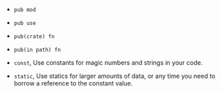 
- `pub mod`
- `pub use`
- `pub(crate) fn `
- `pub(in path) fn`

- `const`, Use constants for magic numbers and strings in your code.
- `static`, Use statics for larger amounts of data, or any time you need to borrow a reference to the constant value.

